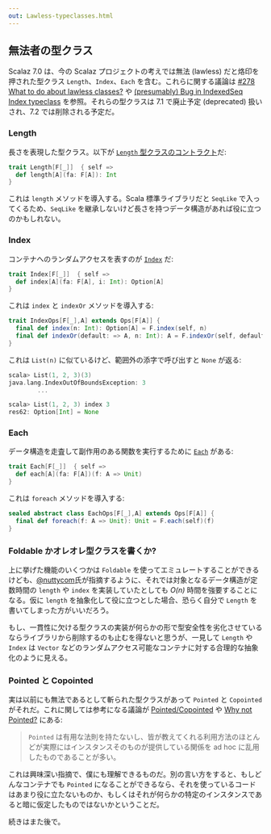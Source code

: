 ```yaml
---
out: Lawless-typeclasses.html
---
```


  [pc]: https://groups.google.com/d/msg/scalaz/7OE_Nsreqq0/vUs7-tyf1nsJ
  [why]: http://www.haskell.org/haskellwiki/Why_not_Pointed%3F

無法者の型クラス
--------------

Scalaz 7.0 は、今の Scalaz プロジェクトの考えでは無法 (lawless) だと烙印を押された型クラス `Length`、`Index`、`Each` を含む。これらに関する議論は [#278 What to do about lawless classes?](https://github.com/scalaz/scalaz/issues/278) や [(presumably) Bug in IndexedSeq Index typeclass](https://groups.google.com/d/msg/scalaz/aJx69eWMK6M/gAtne2v6RJYJ) を参照。それらの型クラスは 7.1 で廃止予定 (deprecated) 扱いされ、7.2 では削除される予定だ。

### Length

長さを表現した型クラス。以下が [`Length` 型クラスのコントラクト](https://github.com/scalaz/scalaz/blob/scalaz-seven/core/src/main/scala/scalaz/Length.scala)だ:

```scala
trait Length[F[_]]  { self =>
  def length[A](fa: F[A]): Int
}
```

これは `length` メソッドを導入する。Scala 標準ライブラリだと `SeqLike` で入ってくるため、`SeqLike` を継承しないけど長さを持つデータ構造があれば役に立つのかもしれない。

### Index

コンテナへのランダムアクセスを表すのが [`Index`](https://github.com/scalaz/scalaz/blob/scalaz-seven/core/src/main/scala/scalaz/Index.scala) だ:

```scala
trait Index[F[_]]  { self =>
  def index[A](fa: F[A], i: Int): Option[A]
}
```

これは `index` と `indexOr` メソッドを導入する:

```scala
trait IndexOps[F[_],A] extends Ops[F[A]] {
  final def index(n: Int): Option[A] = F.index(self, n)
  final def indexOr(default: => A, n: Int): A = F.indexOr(self, default, n)
}
```

これは `List(n)` に似ているけど、範囲外の添字で呼び出すと `None` が返る:

```scala
scala> List(1, 2, 3)(3)
java.lang.IndexOutOfBoundsException: 3
        ...

scala> List(1, 2, 3) index 3
res62: Option[Int] = None
```

### Each

データ構造を走査して副作用のある関数を実行するために [`Each`](https://github.com/scalaz/scalaz/blob/scalaz-seven/core/src/main/scala/scalaz/Each.scala) がある:

```scala
trait Each[F[_]]  { self =>
  def each[A](fa: F[A])(f: A => Unit)
}
```

これは `foreach` メソッドを導入する:

```scala
sealed abstract class EachOps[F[_],A] extends Ops[F[A]] {
  final def foreach(f: A => Unit): Unit = F.each(self)(f)
}
```

### Foldable かオレオレ型クラスを書くか?

上に挙げた機能のいくつかは `Foldable` を使ってエミュレートすることができるけども、[@nuttycom](https://github.com/scalaz/scalaz/issues/278#issuecomment-16748242)氏が指摘するように、それでは対象となるデータ構造が定数時間の `length` や `index` を実装していたとしても *O(n)* 時間を強要することになる。仮に `length` を抽象化して役に立つとした場合、恐らく自分で `Length` を書いてしまった方がいいだろう。

もし、一貫性に欠ける型クラスの実装が何らかの形で型安全性を劣化させているならライブラリから削除するのも止むを得ないと思うが、一見して `Length` や `Index` は `Vector` などのランダムアクセス可能なコンテナに対する合理的な抽象化のように見える。

### Pointed と Copointed

実は以前にも無法であるとして斬られた型クラスがあって `Pointed` と `Copointed` がそれだ。これに関しては参考になる議論が  [Pointed/Copointed][pc] や [Why not Pointed?][why] にある:

> `Pointed` は有用な法則を持たないし、皆が教えてくれる利用方法のほとんどが実際にはインスタンスそのものが提供している関係を ad hoc に乱用したものであることが多い。

これは興味深い指摘で、僕にも理解できるものだ。別の言い方をすると、もしどんなコンテナでも `Pointed` になることができるなら、それを使っているコードはあまり役に立たないものか、もしくはそれが何らかの特定のインスタンスであると暗に仮定したものではないかということだ。

続きはまた後で。
